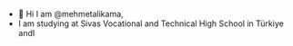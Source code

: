 - 👋 Hi I am @mehmetalikama,
- I am studying at Sivas Vocational and Technical High School in Türkiye andI 
